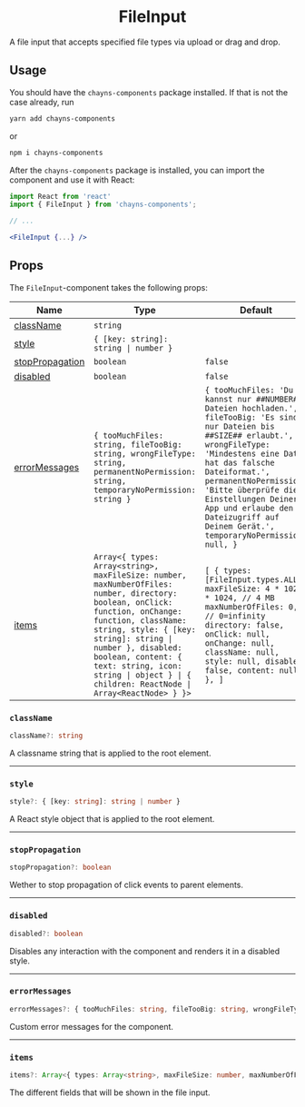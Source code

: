 <div align="center"><h1>FileInput</h1></div>

A file input that accepts specified file types via upload or drag and drop.

## Usage

You should have the `chayns-components` package installed. If that is not the
case already, run

```bash
yarn add chayns-components
```

or

```bash
npm i chayns-components
```

After the `chayns-components` package is installed, you can import the component
and use it with React:

```jsx
import React from 'react'
import { FileInput } from 'chayns-components';

// ...

<FileInput {...} />
```

## Props

The `FileInput`-component takes the following props:

| Name                                | Type                                                                                                                                                                                                                                                                                                                            | Default                                                                                                                                                                                                                                                                                                                                             | Required |
| ----------------------------------- | ------------------------------------------------------------------------------------------------------------------------------------------------------------------------------------------------------------------------------------------------------------------------------------------------------------------------------- | --------------------------------------------------------------------------------------------------------------------------------------------------------------------------------------------------------------------------------------------------------------------------------------------------------------------------------------------------- | :------: |
| [className](#classname)             | `string`                                                                                                                                                                                                                                                                                                                        |                                                                                                                                                                                                                                                                                                                                                     |          |
| [style](#style)                     | `{ [key: string]: string \| number }`                                                                                                                                                                                                                                                                                           |                                                                                                                                                                                                                                                                                                                                                     |          |
| [stopPropagation](#stoppropagation) | `boolean`                                                                                                                                                                                                                                                                                                                       | `false`                                                                                                                                                                                                                                                                                                                                             |          |
| [disabled](#disabled)               | `boolean`                                                                                                                                                                                                                                                                                                                       | `false`                                                                                                                                                                                                                                                                                                                                             |          |
| [errorMessages](#errormessages)     | `{ tooMuchFiles: string, fileTooBig: string, wrongFileType: string, permanentNoPermission: string, temporaryNoPermission: string }`                                                                                                                                                                                             | `{ tooMuchFiles: 'Du kannst nur ##NUMBER## Dateien hochladen.', fileTooBig: 'Es sind nur Dateien bis ##SIZE## erlaubt.', wrongFileType: 'Mindestens eine Datei hat das falsche Dateiformat.', permanentNoPermission: 'Bitte überprüfe die Einstellungen Deiner App und erlaube den Dateizugriff auf Deinem Gerät.', temporaryNoPermission: null, }` |          |
| [items](#items)                     | `Array<{ types: Array<string>, maxFileSize: number, maxNumberOfFiles: number, directory: boolean, onClick: function, onChange: function, className: string, style: { [key: string]: string \| number }, disabled: boolean, content: { text: string, icon: string \| object } \| { children: ReactNode \| Array<ReactNode> } }>` | `[ { types: [FileInput.types.ALL], maxFileSize: 4 * 1024 * 1024, // 4 MB maxNumberOfFiles: 0, // 0=infinity directory: false, onClick: null, onChange: null, className: null, style: null, disabled: false, content: null, }, ]`                                                                                                                    |          |

### `className`

```ts
className?: string
```

A classname string that is applied to the root element.

---

### `style`

```ts
style?: { [key: string]: string | number }
```

A React style object that is applied to the root element.

---

### `stopPropagation`

```ts
stopPropagation?: boolean
```

Wether to stop propagation of click events to parent elements.

---

### `disabled`

```ts
disabled?: boolean
```

Disables any interaction with the component and renders it in a disabled style.

---

### `errorMessages`

```ts
errorMessages?: { tooMuchFiles: string, fileTooBig: string, wrongFileType: string, permanentNoPermission: string, temporaryNoPermission: string }
```

Custom error messages for the component.

---

### `items`

```ts
items?: Array<{ types: Array<string>, maxFileSize: number, maxNumberOfFiles: number, directory: boolean, onClick: function, onChange: function, className: string, style: { [key: string]: string | number }, disabled: boolean, content: { text: string, icon: string | object } | { children: ReactNode | Array<ReactNode> } }>
```

The different fields that will be shown in the file input.
